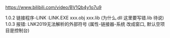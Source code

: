 <https://www.bilibili.com/video/BV1Qb4y1o7u9>

1.0.2 链接程序-LINK :LINK.EXE xxx.obj xxx.lib (为什么.dll 这里要写错.lib 待说)
1.0.3 报错: LNK2019无法解析的外部符号 (属性-链接器-系统 改成窗口, 默认空项目是控制台)
